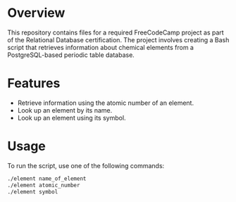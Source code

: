 # Overview

This repository contains files for a required FreeCodeCamp project as part of the Relational Database certification. The project involves creating a Bash script that retrieves information about chemical elements from a PostgreSQL-based periodic table database.

# Features

- Retrieve information using the atomic number of an element.
- Look up an element by its name.
- Look up an element using its symbol.

# Usage

To run the script, use one of the following commands:

```bash
./element name_of_element
./element atomic_number
./element symbol
